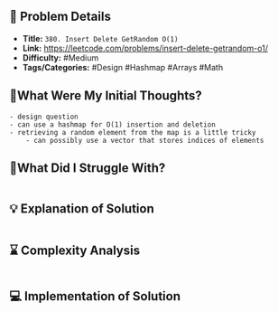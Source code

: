 ## 📝 Problem Details

- **Title:** `380. Insert Delete GetRandom O(1)`
- **Link:** https://leetcode.com/problems/insert-delete-getrandom-o1/
- **Difficulty:** #Medium 
- **Tags/Categories:** #Design #Hashmap #Arrays #Math 

## 💭What Were My Initial Thoughts?

```
- design question 
- can use a hashmap for O(1) insertion and deletion
- retrieving a random element from the map is a little tricky 
	- can possibly use a vector that stores indices of elements
```

## 🤔What Did I Struggle With?

```

```

## 💡 Explanation of Solution

```

```

## ⌛ Complexity Analysis

```

```

## 💻 Implementation of Solution

```cpp

```